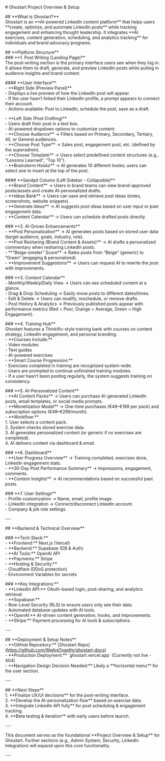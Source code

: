 \# Ghostart Project Overview & Setup

\#\# \*\*What is Ghostart?\*\*  
Ghostart is an \*\*AI-powered LinkedIn content platform\*\* that helps users \*\*create, optimize, and automate LinkedIn posts\*\* while tracking engagement and enhancing thought leadership. It integrates \*\*AI exercises, content generation, scheduling, and analytics tracking\*\* for individuals and brand advocacy programs.

\#\# \*\*Platform Structure\*\*  
\#\#\# \*\*1. Post Writing (Landing Page)\*\*  
The post-writing section is the primary interface users see when they log in. It allows them to draft, generate, and preview LinkedIn posts while pulling in audience insights and brand content.

\#\#\#\# \*\*User Interface\*\*  
\- \*\*Right Side (Preview Panel)\*\*  
  \- Displays a live preview of how the LinkedIn post will appear.  
  \- If the user hasn’t linked their LinkedIn profile, a prompt appears to connect their account.  
  \- Actions available: Post to LinkedIn, schedule the post, save as a draft.

\- \*\*Left Side (Post Drafting)\*\*  
  \- Users draft their post in a text box.  
  \- AI-powered dropdown options to customize content:  
    \- \*\*Choose Audience\*\* → Filters based on Primary, Secondary, Tertiary, All, or General audiences.  
    \- \*\*Choose Post Type\*\* → Sales post, engagement post, etc. (defined by the superadmin).  
    \- \*\*Choose Template\*\* → Users select predefined content structures (e.g., “Lessons Learned”, “Top 10”).  
    \- \*\*Brainstorm Hooks\*\* → AI generates 10 different hooks; users can select one to insert at the top of the post.

\#\#\#\# \*\*Sandpit Column (Left Sidebar \- Collapsible)\*\*  
\- \*\*Brand Content\*\* → Users in brand teams can view brand-approved posts/assets and create AI-personalized drafts.  
\- \*\*Ideas Bank\*\* → Users can save and retrieve post ideas (notes, screenshots, website snippets).  
\- \*\*Generate Ideas\*\* → AI suggests post ideas based on user input or past engagement data.  
\- \*\*Content Calendar\*\* → Users can schedule drafted posts directly.

\#\#\# \*\*2. AI-Driven Enhancements\*\*  
\- \*\*Post Personalization\*\* → AI generates posts based on stored user data (target audience, goals, industry, role).  
\- \*\*Post Resharing (Brand Content & Assets)\*\* → AI drafts a personalized commentary when resharing LinkedIn posts.  
\- \*\*“Beige-ometer” Score\*\* → Rates posts from “Beige” (generic) to “Green” (engaging & personalized).  
\- \*\*Improvement Suggestions\*\* → Users can request AI to rewrite the post with improvements.

\#\#\# \*\*3. Content Calendar\*\*  
\- Monthly/Weekly/Daily View → Users can see scheduled content at a glance.  
\- Drag & Drop Scheduling → Easily move posts to different dates/times.  
\- Edit & Delete → Users can modify, reschedule, or remove drafts.  
\- Post History & Analytics → Previously published posts appear with performance metrics (Red \= Poor, Orange \= Average, Green \= High Engagement).

\#\#\# \*\*4. Training Hub\*\*  
Ghostart features a Thinkific-style training bank with courses on content strategy, LinkedIn engagement, and personal branding.  
\- \*\*Courses Include:\*\*  
  \- Video modules  
  \- Text guides  
  \- AI-powered exercises  
\- \*\*Smart Course Progression:\*\*  
  \- Exercises completed in training are recognized system-wide.  
  \- Users are prompted to continue unfinished training modules.  
  \- If a user hasn’t been posting regularly, the system suggests training on consistency.

\#\#\# \*\*5. AI-Personalized Content\*\*  
\- \*\*AI Content Packs\*\* → Users can purchase AI-generated LinkedIn posts, email templates, or social media prompts.  
\- \*\*Monetization Model\*\* → One-time purchases (€49–€199 per pack) and subscription options (€49–€299/month).  
\- \*\*Workflow:\*\*  
  1\. User selects a content pack.  
  2\. System checks stored exercise data.  
  3\. AI generates personalized content (or generic if no exercises are completed).  
  4\. AI delivers content via dashboard & email.

\#\#\# \*\*6. Dashboard\*\*  
\- \*\*User Progress Overview\*\* → Training completed, exercises done, LinkedIn engagement stats.  
\- \*\*30-Day Post Performance Summary\*\* → Impressions, engagement, comments.  
\- \*\*Content Insights\*\* → AI recommendations based on successful past posts.

\#\#\# \*\*7. User Settings\*\*  
\- Profile customization → Name, email, profile image.  
\- LinkedIn integration → Connect/disconnect LinkedIn account.  
\- Company & job role settings.

\---

\#\# \*\*Backend & Technical Overview\*\*

\#\#\# \*\*Tech Stack:\*\*  
\- \*\*Frontend:\*\* Next.js (Vercel)  
\- \*\*Backend:\*\* Supabase (DB & Auth)  
\- \*\*AI Tools:\*\* OpenAI API  
\- \*\*Payments:\*\* Stripe  
\- \*\*Hosting & Security:\*\*  
  \- Cloudflare (DDoS protection)  
  \- Environment Variables for secrets

\#\#\# \*\*Key Integrations:\*\*  
\- \*\*LinkedIn API:\*\* OAuth-based login, post-sharing, and analytics retrieval.  
\- \*\*Supabase:\*\*  
  \- Row-Level Security (RLS) to ensure users only see their data.  
  \- Automated database updates with AI tools.  
\- \*\*OpenAI:\*\* AI-driven content generation, hooks, and improvements.  
\- \*\*Stripe:\*\* Payment processing for AI tools & subscriptions.

\---

\#\# \*\*Deployment & Setup Notes\*\*  
\- \*\*GitHub Repository:\*\* \[Ghostart Repo\](https://github.com/WeAreTogethr/ghostart-docs)  
\- \*\*Production Deployment:\*\* \`ghostart.vercel.app\` (Currently not live \- 404\)  
\- \*\*Navigation Design Decision Needed:\*\* Likely a \*\*horizontal menu\*\* for the user section.

\---

\#\# \*\*Next Steps\*\*  
1\. \*\*Finalize UX/UI decisions\*\* for the post-writing interface.  
2\. \*\*Develop the AI-personalization flow\*\* based on exercise data.  
3\. \*\*Integrate LinkedIn API fully\*\* for post scheduling & engagement tracking.  
4\. \*\*Beta testing & iteration\*\* with early users before launch.

\---

This document serves as the foundational \*\*Project Overview & Setup\*\* for Ghostart. Further sections (e.g., Admin System, Security, LinkedIn Integration) will expand upon this core functionality.

\---

